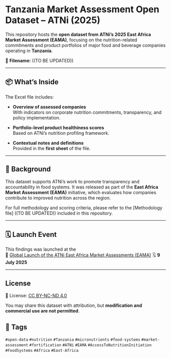 # Tanzania Market Assessment Open Dataset – ATNi (2025)

This repository hosts the **open dataset from ATNi’s 2025 East Africa Market Assessment (EAMA)**, focusing on the nutrition-related commitments and product portfolios of major food and beverage companies operating in **Tanzania**.

📄 **Filename:** ((TO BE UPDATED))

---

## 📦 What’s Inside

The Excel file includes:

- **Overview of assessed companies**  
  With indicators on corporate nutrition commitments, transparency, and policy implementation.

- **Portfolio-level product healthiness scores**  
  Based on ATNi’s nutrition profiling framework.

- **Contextual notes and definitions**  
  Provided in the **first sheet** of the file.

---

## 🧭 Background

This dataset supports ATNi’s work to promote transparency and accountability in food systems. It was released as part of the **East Africa Market Assessment (EAMA)** initiative, which evaluates how companies contribute to improved nutrition across the region.

For full methodology and scoring criteria, please refer to the [Methodology file] ((TO BE UPDATED)) included in this repository.

---

## 🗓️ Launch Event

This findings was launched at the  
🎤 [Global Launch of the ATNi East Africa Market Assessments (EAMA)]([https://www.linkedin.com/feed/update/urn:li:activity:7206617594944505857/](https://www.linkedin.com/posts/atni-org_nutrition-foodsystems-sustainabledevelopment-activity-7341735029795905536-Al3L?utm_source=share&utm_medium=member_desktop&rcm=ACoAAC_SdMQBMsaoBvXA2GSlBAM0uGmUE0I8TKQ))  
🗓️ **9 July 2025**

---

## License

📜 License: [CC BY-NC-ND 4.0](https://creativecommons.org/licenses/by-nc-nd/4.0/)

You may share this dataset with attribution, but **modification and commercial use are not permitted**.


## 🔖 Tags

`#open-data` `#nutrition` `#Tanzania` `#micronutrients` `#food-systems` `#market-assessment` `#fortification` `#ATNi` `#EAMA` `#AccessToNutritionInitiation` `#FoodSystems` `#Africa` `#East-Africa`

